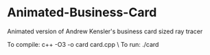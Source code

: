 # Animated-Business-Card
Animated version of Andrew Kensler's business card sized ray tracer

To compile: c++ -O3 -o card card.cpp \\
To run: ./card
